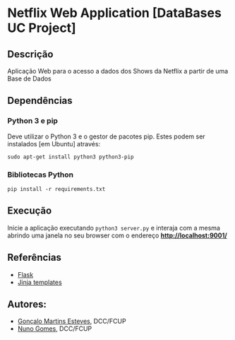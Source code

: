 # Netflix Web Application [DataBases UC Project]

## Descrição
Aplicação Web para o acesso a dados dos Shows da Netflix a partir de uma Base de Dados

## Dependências

### Python 3 e pip 

Deve utilizar o Python 3 e o gestor de pacotes pip. Estes podem ser
instalados [em Ubuntu] através:

```
sudo apt-get install python3 python3-pip
```

### Bibliotecas Python

```
pip install -r requirements.txt
```

## Execução

Inicie a aplicação executando `python3 server.py` e interaja com a mesma
abrindo uma janela no seu browser  com o endereço [__http://localhost:9001/__](http://localhost:9001/) 

##  Referências

- [Flask](https://flask.palletsprojects.com/en/2.0.x/)
- [Jinja templates](https://jinja.palletsprojects.com/en/3.0.x/)

## Autores:
- [Gonçalo Martins Esteves](link), DCC/FCUP
- [Nuno Gomes](link), DCC/FCUP

